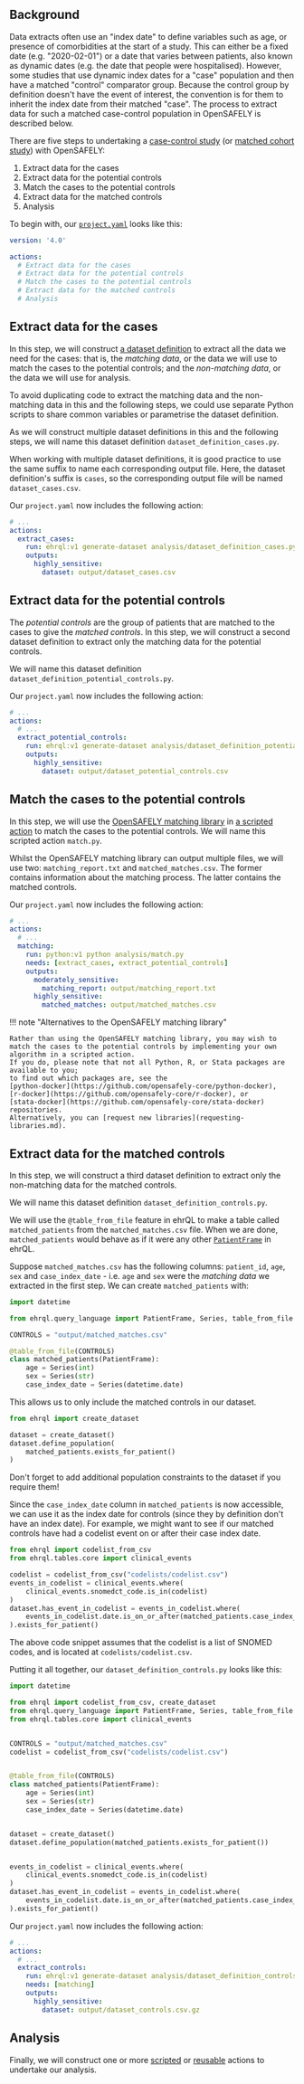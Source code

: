 ## Background

Data extracts often use an "index date" to define variables such as age, or presence of comorbidities at the start of a study.
This can either be a fixed date (e.g. "2020-02-01") or a date that varies between patients, also known as dynamic dates (e.g. the date that people were hospitalised).
However, some studies that use dynamic index dates for a "case" population and then have a matched "control" comparator group.
Because the control group by definition doesn't have the event of interest, the convention is for them to inherit the index date from their matched "case".
The process to extract data for such a matched case-control population in OpenSAFELY is described below.

There are five steps to undertaking a [case-control study](https://en.wikipedia.org/wiki/Case%E2%80%93control_study) (or [matched cohort study](https://en.wikipedia.org/wiki/Nested_case%E2%80%93control_study)) with OpenSAFELY:

1. Extract data for the cases
2. Extract data for the potential controls
3. Match the cases to the potential controls
4. Extract data for the matched controls
5. Analysis

To begin with, our [`project.yaml`](actions-pipelines.md) looks like this:

```yaml
version: '4.0'

actions:
  # Extract data for the cases
  # Extract data for the potential controls
  # Match the cases to the potential controls
  # Extract data for the matched controls
  # Analysis
```

## Extract data for the cases

In this step, we will construct [a dataset definition](../ehrql/tutorial/building-a-dataset/index.md) to extract all the data we need for the cases:
that is, the *matching data*, or the data we will use to match the cases to the potential controls;
and the *non-matching data*, or the data we will use for analysis.

To avoid duplicating code to extract the matching data and the non-matching data in this and the following steps,
we could use separate Python scripts to share common variables or parametrise the dataset definition.

As we will construct multiple dataset definitions in this and the following steps,
we will name this dataset definition `dataset_definition_cases.py`.

When working with multiple dataset definitions, it is good practice to use the same suffix to name each corresponding output file.
Here, the dataset definition's suffix is `cases`, so the corresponding output file will be named `dataset_cases.csv`.

Our `project.yaml` now includes the following action:

```yaml
# ...
actions:
  extract_cases:
    run: ehrql:v1 generate-dataset analysis/dataset_definition_cases.py --output output/dataset_cases.csv
    outputs:
      highly_sensitive:
        dataset: output/dataset_cases.csv
```

## Extract data for the potential controls

The *potential controls* are the group of patients that are matched to the cases to give the *matched controls*.
In this step, we will construct a second dataset definition to extract only the matching data for the potential controls.

We will name this dataset definition `dataset_definition_potential_controls.py`.


Our `project.yaml` now includes the following action:

```yaml
# ...
actions:
  # ...
  extract_potential_controls:
    run: ehrql:v1 generate-dataset analysis/dataset_definition_potential_controls.py --output output/dataset_potential_controls.csv
    outputs:
      highly_sensitive:
        dataset: output/dataset_potential_controls.csv
```

## Match the cases to the potential controls

In this step, we will use the [OpenSAFELY matching library](https://github.com/opensafely-core/matching#readme) in [a scripted action](actions-scripts.md) to match the cases to the potential controls.
We will name this scripted action `match.py`.

Whilst the OpenSAFELY matching library can output multiple files, we will use two: `matching_report.txt` and `matched_matches.csv`.
The former contains information about the matching process.
The latter contains the matched controls.

Our `project.yaml` now includes the following action:

```yaml
# ...
actions:
  # ...
  matching:
    run: python:v1 python analysis/match.py
    needs: [extract_cases, extract_potential_controls]
    outputs:
      moderately_sensitive:
        matching_report: output/matching_report.txt
      highly_sensitive:
        matched_matches: output/matched_matches.csv
```

!!! note "Alternatives to the OpenSAFELY matching library"

    Rather than using the OpenSAFELY matching library, you may wish to match the cases to the potential controls by implementing your own algorithm in a scripted action.
    If you do, please note that not all Python, R, or Stata packages are available to you;
    to find out which packages are, see the
    [python-docker](https://github.com/opensafely-core/python-docker),
    [r-docker](https://github.com/opensafely-core/r-docker), or
    [stata-docker](https://github.com/opensafely-core/stata-docker) repositories.
    Alternatively, you can [request new libraries](requesting-libraries.md).

## Extract data for the matched controls

In this step, we will construct a third dataset definition to extract only the non-matching data for the matched controls.

We will name this dataset definition `dataset_definition_controls.py`.

We will use the `@table_from_file` feature in ehrQL to make a table called `matched_patients` from the `matched_matches.csv` file.
When we are done, `matched_patients` would behave as if it were any other
[`PatientFrame`](../ehrql/reference/language/#PatientFrame)
in ehrQL.

Suppose `matched_matches.csv` has the following columns: `patient_id`, `age`, `sex` and `case_index_date` -
i.e. `age` and `sex` were the *matching data* we extracted in the first step.
We can create `matched_patients` with:
```python
import datetime

from ehrql.query_language import PatientFrame, Series, table_from_file

CONTROLS = "output/matched_matches.csv"

@table_from_file(CONTROLS)
class matched_patients(PatientFrame):
    age = Series(int)
    sex = Series(str)
    case_index_date = Series(datetime.date)
```

This allows us to only include the matched controls in our dataset.
```python
from ehrql import create_dataset

dataset = create_dataset()
dataset.define_population(
    matched_patients.exists_for_patient()
)
```
Don't forget to add additional population constraints to the dataset if you require them!

Since the `case_index_date` column in `matched_patients` is now accessible,
we can use it as the index date for controls (since they by definition don't have an index date).
For example, we might want to see if our matched controls have had a codelist event on or after their case index date.
```python
from ehrql import codelist_from_csv
from ehrql.tables.core import clinical_events

codelist = codelist_from_csv("codelists/codelist.csv")
events_in_codelist = clinical_events.where(
    clinical_events.snomedct_code.is_in(codelist)
)
dataset.has_event_in_codelist = events_in_codelist.where(
    events_in_codelist.date.is_on_or_after(matched_patients.case_index_date)
).exists_for_patient()
```
The above code snippet assumes that the codelist is a list of SNOMED codes, and is located at `codelists/codelist.csv`.

Putting it all together, our `dataset_definition_controls.py` looks like this:
```python
import datetime

from ehrql import codelist_from_csv, create_dataset
from ehrql.query_language import PatientFrame, Series, table_from_file
from ehrql.tables.core import clinical_events


CONTROLS = "output/matched_matches.csv"
codelist = codelist_from_csv("codelists/codelist.csv")


@table_from_file(CONTROLS)
class matched_patients(PatientFrame):
    age = Series(int)
    sex = Series(str)
    case_index_date = Series(datetime.date)


dataset = create_dataset()
dataset.define_population(matched_patients.exists_for_patient())


events_in_codelist = clinical_events.where(
    clinical_events.snomedct_code.is_in(codelist)
)
dataset.has_event_in_codelist = events_in_codelist.where(
    events_in_codelist.date.is_on_or_after(matched_patients.case_index_date)
).exists_for_patient()
```

Our `project.yaml` now includes the following action:

```yaml
# ...
actions:
  # ...
  extract_controls:
    run: ehrql:v1 generate-dataset analysis/dataset_definition_controls.py --output output/dataset_controls.csv.gz
    needs: [matching]
    outputs:
      highly_sensitive:
        dataset: output/dataset_controls.csv.gz
```

## Analysis

Finally, we will construct one or more [scripted](actions-scripts.md) or [reusable](actions-reusable.md) actions to undertake our analysis.
